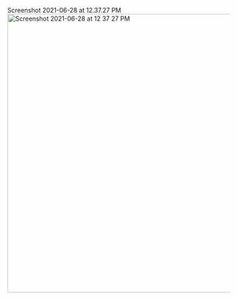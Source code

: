 Screenshot 2021-06-28 at 12.37.27 PM<img width="630" alt="Screenshot 2021-06-28 at 12 37 27 PM" src="https://user-images.githubusercontent.com/57390346/123595047-10ec5e80-d80e-11eb-8516-2bbf1c372227.png">
